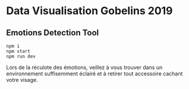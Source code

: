 # Data Visualisation Gobelins 2019
## Emotions Detection Tool
 
````
npm i
npm start
npm run dev
````

Lors de la réculote des émotions, veillez à vous trouver dans un environnement suffisemment éclairé et à retirer tout accessoire cachant votre visage. 